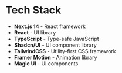 # Tech Stack

- **Next.js 14** - React framework
- **React** - UI library
- **TypeScript** - Type-safe JavaScript
- **Shadcn/UI** - UI component library
- **TailwindCSS** - Utility-first CSS framework
- **Framer Motion** - Animation library
- **Magic UI** - UI components
